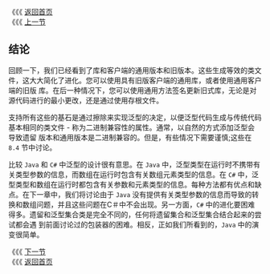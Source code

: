 《《《 [返回首页](../README.md)       <br/>
《《《 [上一节](04_Legacy_Library_with_Generic_Client.md)

## 结论

回顾一下，我们已经看到了库和客户端的通用版本和旧版本。这些生成等效的类文件，这大大简化了进化。您可以使用具有旧版客户端的通用库，或者使用通用客户端的旧版
库。在后一种情况下，您可以使用通用方法签名更新旧式库，无论是对源代码进行的最小更改，还是通过使用存根文件。

支持所有这些的基石是通过擦除来实现泛型的决定，以便泛型代码生成与传统代码基本相同的类文件 - 称为二进制兼容性的属性。通常，以自然的方式添加泛型会导致遗留
版本和通用版本是二进制兼容的。但是，有些情况下需要谨慎;这些在 `8.4` 节中讨论。

比较 `Java` 和 `C#` 中泛型的设计很有意思。在 `Java` 中，泛型类型在运行时不携带有关类型参数的信息，而数组在运行时包含有关数组元素类型的信息。在 `C#` 
中，泛型类型和数组在运行时都包含有关参数和元素类型的信息。每种方法都有优点和缺点。在下一章中，我们将讨论由于 `Java` 没有提供有关类型参数的信息而导致的转
换和数组问题，并且这些问题在C＃中不会出现。另一方面，`C#` 中的进化要困难得多。遗留和泛型集合类是完全不同的，任何将遗留集合和泛型集合结合起来的尝试都会遇
到前面讨论过的包装器的困难。相反，正如我们所看到的，`Java` 中的演变很简单。

《《《 [下一节](../ch06/00_Reification.md)      <br/>
《《《 [返回首页](../README.md)
